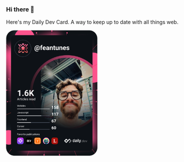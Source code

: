 ### Hi there 👋

Here's my Daily Dev Card. A way to keep up to date with all things web.

<a href="https://app.daily.dev/feantunes"><img src="https://github.com/feantuns/feantuns/blob/main/devcard.svg" width="250" alt="Felipe's Dev Card"/></a>
